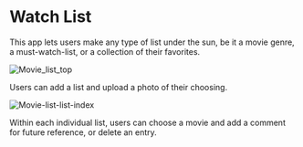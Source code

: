 # Watch List

This app lets users make any type of list under the sun, be it a movie genre, a must-watch-list, or a collection of their favorites.

![Movie_list_top](https://github.com/RLMP44/rails-watch-list/assets/109778611/24d399bc-5ddf-4b57-aaff-6e0134ef6793)

Users can add a list and upload a photo of their choosing.

![Movie-list-list-index](https://github.com/RLMP44/rails-watch-list/assets/109778611/c5682d3c-0579-49f5-b1d9-2b492c23c301)

Within each individual list, users can choose a movie and add a comment for future reference, or delete an entry.
